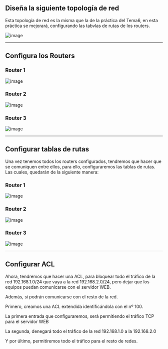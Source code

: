## Diseña la siguiente topología de red

Esta topología de red es la misma que la de la práctica del Tema6, en esta práctica se mejorará, configurando las tabvlas de rutas de los routers.

![image](https://github.com/user-attachments/assets/5c1e5da1-efdf-4eaa-a515-1fe840edc8bd)

---

## Configura los Routers

### Router 1

![image](https://github.com/user-attachments/assets/122d42b8-e197-4097-aef6-6877822d7cb1)

### Router 2

![image](https://github.com/user-attachments/assets/d47b5c6d-e0ef-43aa-a456-b663522f169d)

### Router 3

![image](https://github.com/user-attachments/assets/c4fa0c1d-0f2d-4b04-891c-5ff91879e76a)

---

## Configurar tablas de rutas

Una vez tenemos todos los routers configurados, tendremos que hacer que se comuniquen entre ellos, para ello, configuraremos las tablas de rutas. 
Las cuales, quedarán de la siguiente manera: 

### Router 1

![image](https://github.com/user-attachments/assets/9499113a-9d50-4f97-92c3-eec1e51b2235)

### Router 2

![image](https://github.com/user-attachments/assets/c5aba427-d3c7-498e-8ba6-4801a4c9d002)

### Router 3

![image](https://github.com/user-attachments/assets/ab91c269-57de-482a-862d-dd29baeba1c6)

---

## Configurar ACL 

Ahora, tendremos que hacer una ACL, para bloquear todo el tráfico de la red 192.168.1.0/24 que vaya a la red 192.168.2.0/24, pero dejar que los equipos puedan comunicarse con el servidor WEB. 

Además, si podrán comunicarse con el resto de la red. 

Primero, creamos una ACL extendida identificándola con el nº 100. 

La primera entrada que configuraremos, será permitiendo el tráfico TCP para el servidor WEB 

La segunda, denegará todo el tráfico de la red 192.168.1.0 a la 192.168.2.0 

Y por último, permitiremos todo el tráfico para el resto de redes.



















































































